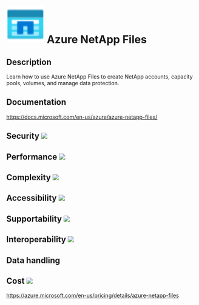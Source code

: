 # <img src ="../img/Azure NetApp Files.svg" width=100 /> Azure NetApp Files                 



## Description										
Learn how to use Azure NetApp Files to create NetApp accounts, capacity pools, volumes, and manage data protection.



## Documentation
https://docs.microsoft.com/en-us/azure/azure-netapp-files/


## Security		<img src="../img/star.png" width=100 />  



## Performance		<img src="../img/star.png" width=100 />


	
## Complexity		<img src="../img/star.png" width=100 />



## Accessibility		<img src="../img/star.png" width=100 />



## Supportability		<img src="../img/star.png" width=100 />



## Interoperability		<img src="../img/star.png" width=100 />



## Data handling



## Cost 		<img src="../img/star.png" width=100 />

https://azure.microsoft.com/en-us/pricing/details/azure-netapp-files




